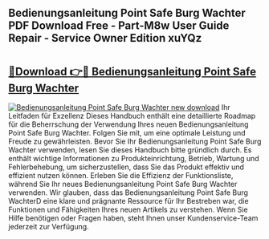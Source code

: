 ## Bedienungsanleitung Point Safe Burg Wachter PDF Download Free - Part-M8w User Guide Repair - Service Owner Edition xuYQz

# <h2><a href="http://df36ix.blite.top/?on=Bedienungsanleitung+Point+Safe+Burg+Wachter">🔗Download 👉🔴 Bedienungsanleitung Point Safe Burg Wachter</a></h2>

[![Bedienungsanleitung Point Safe Burg Wachter new download](https://i.imgur.com/lujVjoI.png)](http://df36ix.blite.top/?on=Bedienungsanleitung+Point+Safe+Burg+Wachter)
Ihr Leitfaden für Exzellenz Dieses Handbuch enthält eine detaillierte Roadmap für die Beherrschung der Verwendung Ihres neuen Bedienungsanleitung Point Safe Burg Wachter. Folgen Sie mit, um eine optimale Leistung und Freude zu gewährleisten. Bevor Sie Ihr Bedienungsanleitung Point Safe Burg Wachter verwenden, lesen Sie dieses Handbuch bitte gründlich durch. Es enthält wichtige Informationen zu Produkteinrichtung, Betrieb, Wartung und Fehlerbehebung, um sicherzustellen, dass Sie das Produkt effektiv und effizient nutzen können. Erleben Sie die Effizienz der Funktionsliste, während Sie Ihr neues Bedienungsanleitung Point Safe Burg Wachter verwenden. Wir glauben, dass das Bedienungsanleitung Point Safe Burg WachterD eine klare und prägnante Ressource für Ihr Bestreben war, die Funktionen und Fähigkeiten Ihres neuen Artikels zu verstehen. Wenn Sie Hilfe benötigen oder Fragen haben, steht Ihnen unser Kundenservice-Team jederzeit zur Verfügung.
